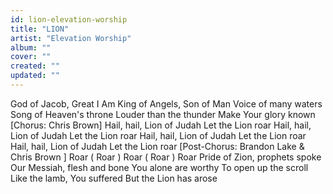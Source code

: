 ```yaml
---
id: lion-elevation-worship
title: "LION"
artist: "Elevation Worship"
album: ""
cover: ""
created: ""
updated: ""
---
```


God of Jacob, Great I Am
King of Angels, Son of Man
Voice of many waters
Song of Heaven's throne
Louder than the thunder
Make Your glory known
[Chorus: Chris Brown]
Hail, hail, Lion of Judah
Let the Lion roar
Hail, hail, Lion of Judah
Let the Lion roar
Hail, hail, Lion of Judah
Let the Lion roar
Hail, hail, Lion of Judah
Let the Lion roar
[Post-Chorus: Brandon Lake & 
Chris Brown
]
Roar (
Roar
)
Roar (
Roar
)
Roar
Pride of Zion, prophets spoke
Our Messiah, flesh and bone
You alone are worthy
To open up the scroll
Like the lamb, You suffered
But the Lion has arose